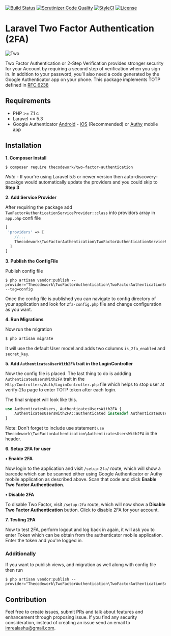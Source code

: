 [![Build Status](https://travis-ci.org/thecodework/two-factor-authentication.svg?branch=master)](https://travis-ci.org/thecodework/two-factor-authentication)
[![Scrutinizer Code Quality](https://scrutinizer-ci.com/g/thecodework/two-factor-authentication/badges/quality-score.png?b=master)](https://scrutinizer-ci.com/g/thecodework/two-factor-authentication/?branch=master)
[![StyleCI](https://styleci.io/repos/85341644/shield?branch=master)](https://styleci.io/repos/85341644)
[![License](https://poser.pugx.org/thecodework/two-factor-authentication/license)](https://packagist.org/packages/thecodework/two-factor-authentication)

# Laravel Two Factor Authentication (2FA)

![Two](http://imrealashu.in/wp-content/uploads/2017/04/Screen-Shot-2017-04-10-at-00.19.05.png)

Two Factor Authentication or 2-Step Verification provides stronger security for your Account by requiring a second step of verification when you sign in. In addition to your password, you’ll also need a code generated by the Google Authenticator app on your phone. This package implements TOTP defined in [RFC 6238](https://tools.ietf.org/html/rfc6238)

## Requirements

- PHP >= 7.1 c
- Laravel >= 5.3
- Google Authenticator [Android](https://play.google.com/store/apps/details?id=com.google.android.apps.authenticator2&hl=en) - [iOS](https://itunes.apple.com/in/app/google-authenticator/id388497605?mt=8) (Recommended) or [Authy](https://www.authy.com/) mobile app

## Installation

**1. Composer Install**

```bash
$ composer require thecodework/two-factor-authentication
```

_Note_ - If your're using Laravel 5.5 or newer version then auto-discovery-pacakge would automatically update the providers and you could skip to **Step 3**

**2. Add Service Provider**

After requiring the package add `TwoFactorAuthenticationServiceProvider::class` into providors array in `app.php` confi file

```php
[
 'providers' => [
    //...
    Thecodework\TwoFactorAuthentication\TwoFactorAuthenticationServiceProvider::class
  ]
]
```

**3. Publish the ConfigFile**

Publish config file

```
$ php artisan vendor:publish --provider="Thecodework\TwoFactorAuthentication\TwoFactorAuthenticationServiceProvider" --tag=config
```

Once the config file is published you can navigate to config directory of your application and look for `2fa-config.php` file and change configuration as you want.

**4. Run Migrations**

Now run the migration

```bash
$ php artisan migrate
```

It will use the default User model and adds two columns `is_2fa_enabled` and `secret_key`.

**5. Add `AuthenticatesUserWith2FA` trait in the LoginController**

Now the config file is placed. The last thing to do is addding `AuthenticatesUsersWith2FA` trait in the `Http/Controllers/Auth/LoginController.php` file which helps to stop user at verify-2fa page to enter TOTP token after each login.

The final snippet will look like this.

```php
use AuthenticatesUsers, AuthenticatesUsersWith2FA {
    AuthenticatesUsersWith2FA::authenticated insteadof AuthenticatesUsers;
}
```

Note: Don't forget to include use statement `use Thecodework\TwoFactorAuthentication\AuthenticatesUsersWith2FA` in the header.

**6. Setup 2FA for user**

**• Enable 2FA**

Now login to the application and visit `/setup-2fa/` route, which will show a barcode which can be scanned either using Google Authenticator or Authy mobile application as described above.
Scan that code and click **Enable Two Factor Authentication**.

**• Disable 2FA**

To disable Two Factor, visit `/setup-2fa` route, which will now show a **Disable Two Factor Authentication** button. Click to disable 2FA for your account.

**7. Testing 2FA**

Now to test 2FA, perform logout and log back in again, it will ask you to enter Token which can be obtain from the authenticator mobile application. Enter the token and you're logged in.

### Additionally

If you want to publish views, and migration as well along with config file then run

```
$ php artisan vendor:publish --provider="Thecodework\TwoFactorAuthentication\TwoFactorAuthenticationServiceProvider"
```

## Contribution

Feel free to create issues, submit PRs and talk about features and enhancement through proposing issue. If you find any security consideration, instead of creating an issue send an email to [imrealashu@gmail.com](mailto:imrealashu@gmail.com).
